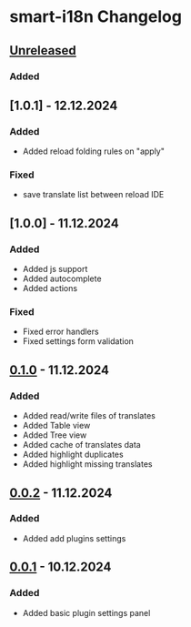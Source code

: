 <!-- Keep a Changelog guide -> https://keepachangelog.com -->

# smart-i18n Changelog

## [Unreleased]
### Added

## [1.0.1] - 12.12.2024
### Added
- Added reload folding rules on "apply"

### Fixed
- save translate list between reload IDE

## [1.0.0] - 11.12.2024
### Added
- Added js support
- Added autocomplete
- Added actions

### Fixed
- Fixed error handlers
- Fixed settings form validation

## [0.1.0] - 11.12.2024
### Added
- Added read/write files of translates
- Added Table view
- Added Tree view
- Added cache of translates data
- Added highlight duplicates
- Added highlight missing translates

## [0.0.2] - 11.12.2024
### Added
- Added add plugins settings

## [0.0.1] - 10.12.2024
### Added
- Added basic plugin settings panel

[Unreleased]: https://github.com/firus-v/smart-i18n/compare/v0.1.0...HEAD
[0.1.0]: https://github.com/firus-v/smart-i18n/releases/tag/v0.1.0
[0.0.2]: https://github.com/firus-v/smart-i18n/releases/tag/v0.0.2
[0.0.1]: https://github.com/firus-v/smart-i18n/releases/tag/v0.0.1